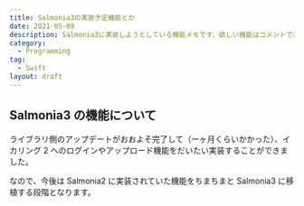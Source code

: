 ```yaml
---
title: Salmonia3の実装予定機能とか
date: 2021-05-09
description: Salmonia3に実装しようとしている機能メモです、欲しい機能はコメントでお願いします
category:
  - Programming
tag:
  - Swift
layout: draft
---
```


## Salmonia3 の機能について

ライブラリ側のアップデートがおおよそ完了して（一ヶ月くらいかかった）、イカリング 2 へのログインやアップロード機能をだいたい実装することができました。

なので、今後は Salmonia2 に実装されていた機能をちまちまと Salmonia3 に移植する段階となります。
